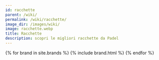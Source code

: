 ```yaml
---
id: racchette
parent: /wiki/
permalink: /wiki/racchette/
image_dir: /images/wiki/
image: racchette.webp
title: Racchette
description: scopri le migliori racchette da Padel
---
```


{% for brand in site.brands %}
  {% include brand.html %}
{% endfor %}